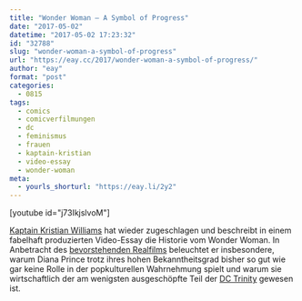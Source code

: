 ```yaml
---
title: "Wonder Woman – A Symbol of Progress"
date: "2017-05-02"
datetime: "2017-05-02 17:23:32"
id: "32788"
slug: "wonder-woman-a-symbol-of-progress"
url: "https://eay.cc/2017/wonder-woman-a-symbol-of-progress/"
author: "eay"
format: "post"
categories:
  - 0815
tags:
  - comics
  - comicverfilmungen
  - dc
  - feminismus
  - frauen
  - kaptain-kristian
  - video-essay
  - wonder-woman
meta:
  - yourls_shorturl: "https://eay.li/2y2"
---
```


\[youtube id="j73IkjslvoM"\]

[Kaptain Kristian Williams](https://www.youtube.com/channel/UCuPgdqQKpq4T4zeqmTelnFg) hat wieder zugeschlagen und beschreibt in einem fabelhaft produzierten Video-Essay die Historie vom Wonder Woman. In Anbetracht des [bevorstehenden Realfilms](http://www.imdb.com/title/tt0451279/) beleuchtet er insbesondere, warum Diana Prince trotz ihres hohen Bekanntheitsgrad bisher so gut wie gar keine Rolle in der popkulturellen Wahrnehmung spielt und warum sie wirtschaftlich der am wenigsten ausgeschöpfte Teil der [DC Trinity](http://dc.wikia.com/wiki/Trinity) gewesen ist.
